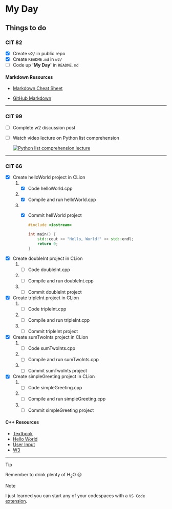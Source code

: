 # My Day

## Things to do

### CIT 82

- [x] Create `w2/` in public repo
- [x] Create `README.md` in `w2/`
- [ ] Code up **'My Day'** in `README.md`

#### **Markdown Resources**

- [Markdown Cheat Sheet](https://www.markdownguide.org/cheat-sheet/)

- [GitHub Markdown](https://gist.github.com/Myndex/5140d6fe98519bb15c503c490e713233)

---

### CIT 99

- [ ] Complete w2 discussion post
- [ ] Watch video lecture on Python list comprehension

  [![Python list comprehension lecture](https://www.7wdata.be/wp-content/uploads/2020/06/0ztHh-vVXJSU9BSM3-1024x640.png)](https://go.screenpal.com/player/cTVjrqneBC2)

---

### CIT 66

- [X] Create helloWorld project in CLion
    1. - [X] Code helloWorld.cpp
    2. - [x] Compile and run helloWorld.cpp
    3. - [x] Commit hellWorld project

            ```cpp
            #include <iostream>

            int main() {
                std::cout << "Hello, World!" << std::endl;
                return 0;
            }
            ```

- [x] Create doubleInt project in CLion
    1. - [ ] Code doubleInt.cpp
    2. - [ ] Compile and run doubleInt.cpp
    3. - [ ] Commit doubleInt project
- [x] Create tripleInt project in CLion
    1. - [ ] Code tripleInt.cpp
    2. - [ ] Compile and run tripleInt.cpp
    3. - [ ] Commit tripleInt project
- [x] Create sumTwoInts project in CLion
    1. - [ ] Code sumTwoInts.cpp
    2. - [ ] Compile and run sumTwoInts.cpp
    3. - [ ] Commit sumTwoInts project
- [x] Create simpleGreeting project in CLion
    1. - [ ] Code simpleGreeting.cpp
    2. - [ ] Compile and run simpleGreeting.cpp
    3. - [ ] Commit simpleGreeting project

#### **C++ Resources**

- [Textbook](https://www.learncpp.com/)
- [Hello World](https://www.geeksforgeeks.org/writing-first-c-program-hello-world-example/)
- [User Input](https://www.geeksforgeeks.org/input-in-cpp/)
- [W3](https://www.w3schools.com/cpp/)

---
> [!TIP]
> Remember to drink plenty of H<sub>2</sub>O :smiley:

> [!NOTE]
> I just learned you can start any of your codespaces with a `VS Code` [extension](https://marketplace.visualstudio.com/items?itemName=GitHub.codespaces).
